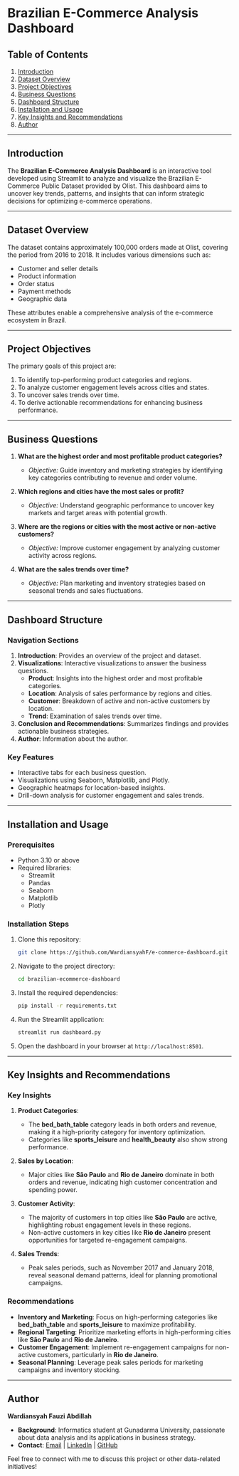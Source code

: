 # Brazilian E-Commerce Analysis Dashboard

## Table of Contents

1. [Introduction](#introduction)
2. [Dataset Overview](#dataset-overview)
3. [Project Objectives](#project-objectives)
4. [Business Questions](#business-questions)
5. [Dashboard Structure](#dashboard-structure)
6. [Installation and Usage](#installation-and-usage)
7. [Key Insights and Recommendations](#key-insights-and-recommendations)
8. [Author](#author)

---

## Introduction

The **Brazilian E-Commerce Analysis Dashboard** is an interactive tool developed using Streamlit to analyze and visualize the Brazilian E-Commerce Public Dataset provided by Olist. This dashboard aims to uncover key trends, patterns, and insights that can inform strategic decisions for optimizing e-commerce operations.

---

## Dataset Overview

The dataset contains approximately 100,000 orders made at Olist, covering the period from 2016 to 2018. It includes various dimensions such as:

- Customer and seller details
- Product information
- Order status
- Payment methods
- Geographic data

These attributes enable a comprehensive analysis of the e-commerce ecosystem in Brazil.

---

## Project Objectives

The primary goals of this project are:

1. To identify top-performing product categories and regions.
2. To analyze customer engagement levels across cities and states.
3. To uncover sales trends over time.
4. To derive actionable recommendations for enhancing business performance.

---

## Business Questions

1. **What are the highest order and most profitable product categories?**

   - _Objective:_ Guide inventory and marketing strategies by identifying key categories contributing to revenue and order volume.

2. **Which regions and cities have the most sales or profit?**

   - _Objective:_ Understand geographic performance to uncover key markets and target areas with potential growth.

3. **Where are the regions or cities with the most active or non-active customers?**

   - _Objective:_ Improve customer engagement by analyzing customer activity across regions.

4. **What are the sales trends over time?**
   - _Objective:_ Plan marketing and inventory strategies based on seasonal trends and sales fluctuations.

---

## Dashboard Structure

### Navigation Sections

1. **Introduction**: Provides an overview of the project and dataset.
2. **Visualizations**: Interactive visualizations to answer the business questions.
   - **Product**: Insights into the highest order and most profitable categories.
   - **Location**: Analysis of sales performance by regions and cities.
   - **Customer**: Breakdown of active and non-active customers by location.
   - **Trend**: Examination of sales trends over time.
3. **Conclusion and Recommendations**: Summarizes findings and provides actionable business strategies.
4. **Author**: Information about the author.

### Key Features

- Interactive tabs for each business question.
- Visualizations using Seaborn, Matplotlib, and Plotly.
- Geographic heatmaps for location-based insights.
- Drill-down analysis for customer engagement and sales trends.

---

## Installation and Usage

### Prerequisites

- Python 3.10 or above
- Required libraries:
  - Streamlit
  - Pandas
  - Seaborn
  - Matplotlib
  - Plotly

### Installation Steps

1. Clone this repository:
   ```bash
   git clone https://github.com/WardiansyahF/e-commerce-dashboard.git
   ```
2. Navigate to the project directory:
   ```bash
   cd brazilian-ecommerce-dashboard
   ```
3. Install the required dependencies:
   ```bash
   pip install -r requirements.txt
   ```
4. Run the Streamlit application:
   ```bash
   streamlit run dashboard.py
   ```
5. Open the dashboard in your browser at `http://localhost:8501`.

---

## Key Insights and Recommendations

### Key Insights

1. **Product Categories**:

   - The **bed_bath_table** category leads in both orders and revenue, making it a high-priority category for inventory optimization.
   - Categories like **sports_leisure** and **health_beauty** also show strong performance.

2. **Sales by Location**:

   - Major cities like **São Paulo** and **Rio de Janeiro** dominate in both orders and revenue, indicating high customer concentration and spending power.

3. **Customer Activity**:

   - The majority of customers in top cities like **São Paulo** are active, highlighting robust engagement levels in these regions.
   - Non-active customers in key cities like **Rio de Janeiro** present opportunities for targeted re-engagement campaigns.

4. **Sales Trends**:
   - Peak sales periods, such as November 2017 and January 2018, reveal seasonal demand patterns, ideal for planning promotional campaigns.

### Recommendations

- **Inventory and Marketing**:
  Focus on high-performing categories like **bed_bath_table** and **sports_leisure** to maximize profitability.
- **Regional Targeting**:
  Prioritize marketing efforts in high-performing cities like **São Paulo** and **Rio de Janeiro**.
- **Customer Engagement**:
  Implement re-engagement campaigns for non-active customers, particularly in **Rio de Janeiro**.
- **Seasonal Planning**:
  Leverage peak sales periods for marketing campaigns and inventory stocking.

---

## Author

**Wardiansyah Fauzi Abdillah**

- **Background**: Informatics student at Gunadarma University, passionate about data analysis and its applications in business strategy.
- **Contact**: [Email](mailto:ardi.dl738@gmail.com) | [LinkedIn](https://linkedin.com/in/wardiansyah-fauzi-abdillah) | [GitHub](https://github.com/WardiansyahF)

Feel free to connect with me to discuss this project or other data-related initiatives!
